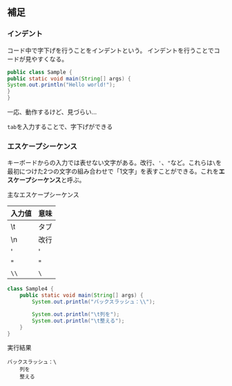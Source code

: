 
## 補足

### インデント

コード中で字下げを行うことをインデントという。 インデントを行うことでコードが見やすくなる。

```java
public class Sample {
public static void main(String[] args) {
System.out.println("Hello world!");
}
}
```

一応、動作するけど、見づらい...

`tab`を入力することで、字下げができる

### エスケープシーケンス

キーボードからの入力では表せない文字がある。改行、`'`、`"`など。これらは`\`を最初につけた2つの文字の組み合わせで「1文字」を表すことができる。これを**エスケープシーケンス**と呼ぶ。

主なエスケープシーケンス

|入力値|意味|
|---|---|
|\t|タブ|
|\n|改行|
|\'|'|
|\"|"|
|`\\`|`\`|

```java
class Sample4 {
    public static void main(String[] args) {
        System.out.println("バックスラッシュ：\\");

        System.out.println("\t列を");
        System.out.println("\t整える");
    }
}
```

実行結果

```
バックスラッシュ：\
    列を
    整える
```
